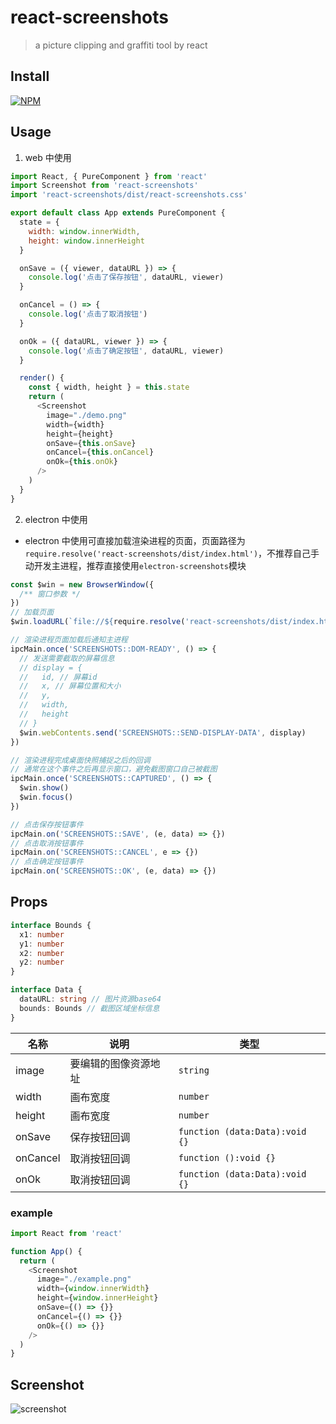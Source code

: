 # react-screenshots

> a picture clipping and graffiti tool by react

## Install

[![NPM](https://nodei.co/npm/react-screenshots.png?downloads=true&downloadRank=true&stars=true)](https://nodei.co/npm/react-screenshots/)

## Usage

1. web 中使用

```js
import React, { PureComponent } from 'react'
import Screenshot from 'react-screenshots'
import 'react-screenshots/dist/react-screenshots.css'

export default class App extends PureComponent {
  state = {
    width: window.innerWidth,
    height: window.innerHeight
  }

  onSave = ({ viewer, dataURL }) => {
    console.log('点击了保存按钮', dataURL, viewer)
  }

  onCancel = () => {
    console.log('点击了取消按钮')
  }

  onOk = ({ dataURL, viewer }) => {
    console.log('点击了确定按钮', dataURL, viewer)
  }

  render() {
    const { width, height } = this.state
    return (
      <Screenshot
        image="./demo.png"
        width={width}
        height={height}
        onSave={this.onSave}
        onCancel={this.onCancel}
        onOk={this.onOk}
      />
    )
  }
}
```

2. electron 中使用

- electron 中使用可直接加载渲染进程的页面，页面路径为`require.resolve('react-screenshots/dist/index.html')`，不推荐自己手动开发主进程，推荐直接使用`electron-screenshots`模块

```js
const $win = new BrowserWindow({
  /** 窗口参数 */
})
// 加载页面
$win.loadURL(`file://${require.resolve('react-screenshots/dist/index.html')}`)

// 渲染进程页面加载后通知主进程
ipcMain.once('SCREENSHOTS::DOM-READY', () => {
  // 发送需要截取的屏幕信息
  // display = {
  //   id, // 屏幕id
  //   x, // 屏幕位置和大小
  //   y,
  //   width,
  //   height
  // }
  $win.webContents.send('SCREENSHOTS::SEND-DISPLAY-DATA', display)
})

// 渲染进程完成桌面快照捕捉之后的回调
// 通常在这个事件之后再显示窗口，避免截图窗口自己被截图
ipcMain.once('SCREENSHOTS::CAPTURED', () => {
  $win.show()
  $win.focus()
})

// 点击保存按钮事件
ipcMain.on('SCREENSHOTS::SAVE', (e, data) => {})
// 点击取消按钮事件
ipcMain.on('SCREENSHOTS::CANCEL', e => {})
// 点击确定按钮事件
ipcMain.on('SCREENSHOTS::OK', (e, data) => {})
```

## Props

```ts
interface Bounds {
  x1: number
  y1: number
  x2: number
  y2: number
}

interface Data {
  dataURL: string // 图片资源base64
  bounds: Bounds // 截图区域坐标信息
}
```

| 名称     | 说明                 | 类型                           |
| -------- | -------------------- | ------------------------------ |
| image    | 要编辑的图像资源地址 | `string`                       |
| width    | 画布宽度             | `number`                       |
| height   | 画布宽度             | `number`                       |
| onSave   | 保存按钮回调         | `function (data:Data):void {}` |
| onCancel | 取消按钮回调         | `function ():void {}`          |
| onOk     | 取消按钮回调         | `function (data:Data):void {}` |

### example

```js
import React from 'react'

function App() {
  return (
    <Screenshot
      image="./example.png"
      width={window.innerWidth}
      height={window.innerHeight}
      onSave={() => {}}
      onCancel={() => {}}
      onOk={() => {}}
    />
  )
}
```

## Screenshot

![screenshot](https://raw.githubusercontent.com/nashaofu/screenshots/master/packages/react-screenshots/screenshot.jpg)
